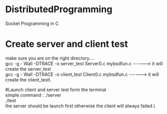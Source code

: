 # DistributedProgramming
Socket Programming in C

# Create server and client test
make sure you are on the right directory....\
gcc -g - Wall -DTRACE -o server_test Server0.c mybsdfun.c   ------>  it will create the server_test\
gcc -g - Wall -DTRACE -o client_test Client0.c mybsdfun.c ------> it will create the client_test\

#Launch client and server test form the terminal\
simple command : ./server\
                 ./test\
                 the server should be launch first otherwise the client will always failed.\
                 



